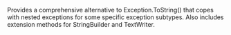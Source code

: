 Provides a comprehensive alternative to Exception.ToString() that copes with nested exceptions for some specific exception subtypes. Also includes extension methods for StringBuilder and TextWriter.